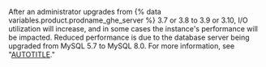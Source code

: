 After an administrator upgrades from {% data variables.product.prodname_ghe_server %} 3.7 or 3.8 to 3.9 or 3.10, I/O utilization will increase, and in some cases the instance's performance will be impacted.
Reduced performance is due to the database server being upgraded from MySQL 5.7 to MySQL 8.0.
For more information, see "[AUTOTITLE](/admin/enterprise-management/updating-the-virtual-machine-and-physical-resources/known-issues-with-upgrades-to-your-instance)."
